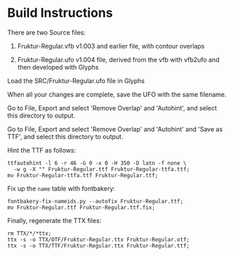 # Build Instructions

There are two Source files:

1. Fruktur-Regular.vfb v1.003 and earlier file, with contour overlaps

2. Fruktur-Regular.ufo v1.004 file, derived from the vfb with vfb2ufo and then developed with Glyphs

Load the SRC/Fruktur-Regular.ufo file in Glyphs

When all your changes are complete, save the UFO with the same filename.

Go to File, Export and select 'Remove Overlap' and 'Autohint', and select this directory to output.

Go to File, Export and select 'Remove Overlap' and 'Autohint' and 'Save as TTF', and select this directory to output.

Hint the TTF as follows:

    ttfautohint -l 6 -r 46 -G 0 -x 0 -H 350 -D latn -f none \
      -w g -X "" Fruktur-Regular.ttf Fruktur-Regular-ttfa.ttf;
    mv Fruktur-Regular-ttfa.ttf Fruktur-Regular.ttf;

Fix up the `name` table with fontbakery:

    fontbakery-fix-nameids.py --autofix Fruktur-Regular.ttf;
    mv Fruktur-Regular.ttf Fruktur-Regular.ttf.fix;

Finally, regenerate the TTX files:

    rm TTX/*/*ttx;
    ttx -s -o TTX/OTF/Fruktur-Regular.ttx Fruktur-Regular.otf;
    ttx -s -o TTX/TTF/Fruktur-Regular.ttx Fruktur-Regular.ttf;

